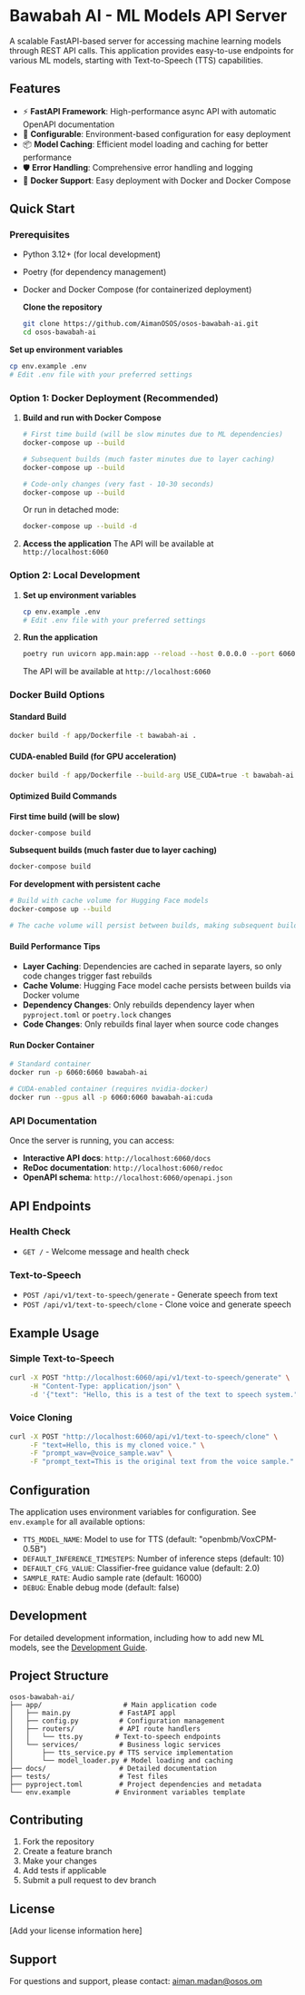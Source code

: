 # Bawabah AI - ML Models API Server

A scalable FastAPI-based server for accessing machine learning models through REST API calls. This application provides easy-to-use endpoints for various ML models, starting with Text-to-Speech (TTS) capabilities.

## Features

- ⚡ **FastAPI Framework**: High-performance async API with automatic OpenAPI documentation
- 🔧 **Configurable**: Environment-based configuration for easy deployment
- 📦 **Model Caching**: Efficient model loading and caching for better performance
- 🛡️ **Error Handling**: Comprehensive error handling and logging
- 🐳 **Docker Support**: Easy deployment with Docker and Docker Compose

## Quick Start

### Prerequisites

- Python 3.12+ (for local development)
- Poetry (for dependency management)
- Docker and Docker Compose (for containerized deployment)

   **Clone the repository**
   ```bash
   git clone https://github.com/AimanOSOS/osos-bawabah-ai.git
   cd osos-bawabah-ai
   ```

 **Set up environment variables**
   ```bash
   cp env.example .env
   # Edit .env file with your preferred settings
   ```

### Option 1: Docker Deployment (Recommended)


1. **Build and run with Docker Compose**
   ```bash
   # First time build (will be slow minutes due to ML dependencies)
   docker-compose up --build
   
   # Subsequent builds (much faster minutes due to layer caching)
   docker-compose up --build
   
   # Code-only changes (very fast - 10-30 seconds)
   docker-compose up --build
   ```

   Or run in detached mode:
   ```bash
   docker-compose up --build -d
   ```

2. **Access the application**
   The API will be available at `http://localhost:6060`

### Option 2: Local Development


1. **Set up environment variables**
   ```bash
   cp env.example .env
   # Edit .env file with your preferred settings
   ```

2. **Run the application**
   ```bash
   poetry run uvicorn app.main:app --reload --host 0.0.0.0 --port 6060
   ```

   The API will be available at `http://localhost:6060`

### Docker Build Options

#### Standard Build
```bash
docker build -f app/Dockerfile -t bawabah-ai .
```

#### CUDA-enabled Build (for GPU acceleration)
```bash
docker build -f app/Dockerfile --build-arg USE_CUDA=true -t bawabah-ai:cuda .
```

#### Optimized Build Commands

**First time build (will be slow)**
```bash
docker-compose build
```

**Subsequent builds (much faster due to layer caching)**
```bash
docker-compose build
```

**For development with persistent cache**
```bash
# Build with cache volume for Hugging Face models
docker-compose up --build

# The cache volume will persist between builds, making subsequent builds even faster
```

#### Build Performance Tips

- **Layer Caching**: Dependencies are cached in separate layers, so only code changes trigger fast rebuilds
- **Cache Volume**: Hugging Face model cache persists between builds via Docker volume
- **Dependency Changes**: Only rebuilds dependency layer when `pyproject.toml` or `poetry.lock` changes
- **Code Changes**: Only rebuilds final layer when source code changes

#### Run Docker Container
```bash
# Standard container
docker run -p 6060:6060 bawabah-ai

# CUDA-enabled container (requires nvidia-docker)
docker run --gpus all -p 6060:6060 bawabah-ai:cuda
```

### API Documentation

Once the server is running, you can access:
- **Interactive API docs**: `http://localhost:6060/docs`
- **ReDoc documentation**: `http://localhost:6060/redoc`
- **OpenAPI schema**: `http://localhost:6060/openapi.json`

## API Endpoints

### Health Check
- `GET /` - Welcome message and health check

### Text-to-Speech
- `POST /api/v1/text-to-speech/generate` - Generate speech from text
- `POST /api/v1/text-to-speech/clone` - Clone voice and generate speech

## Example Usage

### Simple Text-to-Speech

```bash
curl -X POST "http://localhost:6060/api/v1/text-to-speech/generate" \
     -H "Content-Type: application/json" \
     -d '{"text": "Hello, this is a test of the text to speech system."}'
```

### Voice Cloning

```bash
curl -X POST "http://localhost:6060/api/v1/text-to-speech/clone" \
     -F "text=Hello, this is my cloned voice." \
     -F "prompt_wav=@voice_sample.wav" \
     -F "prompt_text=This is the original text from the voice sample."
```

## Configuration

The application uses environment variables for configuration. See `env.example` for all available options:

- `TTS_MODEL_NAME`: Model to use for TTS (default: "openbmb/VoxCPM-0.5B")
- `DEFAULT_INFERENCE_TIMESTEPS`: Number of inference steps (default: 10)
- `DEFAULT_CFG_VALUE`: Classifier-free guidance value (default: 2.0)
- `SAMPLE_RATE`: Audio sample rate (default: 16000)
- `DEBUG`: Enable debug mode (default: false)

## Development

For detailed development information, including how to add new ML models, see the [Development Guide](docs/development.md).

## Project Structure

```
osos-bawabah-ai/
├── app/                    # Main application code
│   ├── main.py            # FastAPI appl
│   ├── config.py          # Configuration management
│   ├── routers/           # API route handlers
│   │   └── tts.py        # Text-to-speech endpoints
│   └── services/          # Business logic services
│       ├── tts_service.py # TTS service implementation
│       └── model_loader.py # Model loading and caching
├── docs/                  # Detailed documentation
├── tests/                 # Test files
├── pyproject.toml         # Project dependencies and metadata
└── env.example           # Environment variables template
```

## Contributing

1. Fork the repository
2. Create a feature branch
3. Make your changes
4. Add tests if applicable
5. Submit a pull request to dev branch

## License

[Add your license information here]

## Support


For questions and support, please contact: aiman.madan@osos.om

